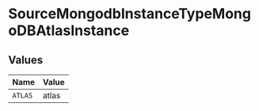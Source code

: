 # SourceMongodbInstanceTypeMongoDBAtlasInstance


## Values

| Name    | Value   |
| ------- | ------- |
| `ATLAS` | atlas   |
